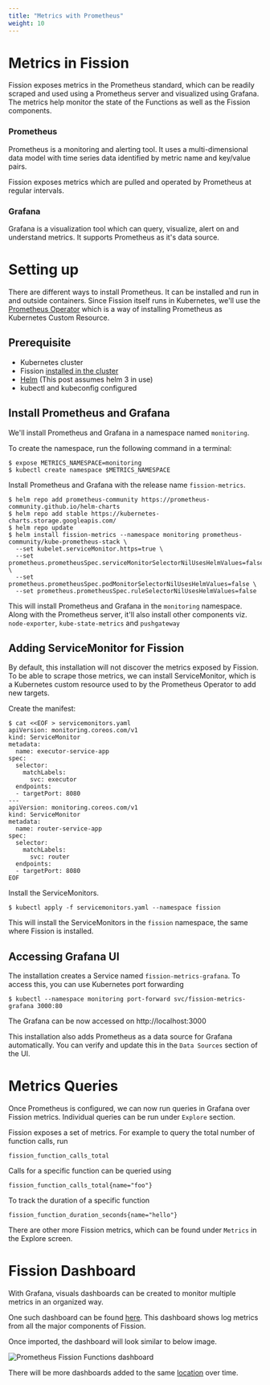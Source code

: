 ```yaml
---
title: "Metrics with Prometheus"
weight: 10
---
```



# Metrics in Fission

Fission exposes metrics in the Prometheus standard, which can be readily scraped and used using a Prometheus server and visualized using Grafana. The metrics help monitor the state of the Functions as well as the Fission components.


### Prometheus

Prometheus is a monitoring and alerting tool. It uses a multi-dimensional data model with time series data identified by metric name and key/value pairs. 

Fission exposes metrics which are pulled and operated by Prometheus at regular intervals.

### Grafana

Grafana is a visualization tool which can query, visualize, alert on and understand metrics. It supports Prometheus as it's data source.


# Setting up

There are different ways to install Prometheus. It can be installed and run in and outside containers. Since Fission itself runs in Kubernetes, we'll use the [Prometheus Operator](https://github.com/prometheus-operator/prometheus-operator) which is a way of installing Prometheus as Kubernetes Custom Resource.

## Prerequisite

- Kubernetes cluster
- Fission [installed in the cluster](https://docs.fission.io/docs/installation/)
- [Helm](https://helm.sh/) (This post assumes helm 3 in use)
- kubectl and kubeconfig configured


## Install Prometheus and Grafana

We'll install Prometheus and Grafana in a namespace named `monitoring`.

To create the namespace, run the following command in a terminal:

```
$ expose METRICS_NAMESPACE=monitoring
$ kubectl create namespace $METRICS_NAMESPACE
```

Install Prometheus and Grafana with the release name `fission-metrics`.

```
$ helm repo add prometheus-community https://prometheus-community.github.io/helm-charts
$ helm repo add stable https://kubernetes-charts.storage.googleapis.com/
$ helm repo update
$ helm install fission-metrics --namespace monitoring prometheus-community/kube-prometheus-stack \
  --set kubelet.serviceMonitor.https=true \
  --set prometheus.prometheusSpec.serviceMonitorSelectorNilUsesHelmValues=false \
  --set prometheus.prometheusSpec.podMonitorSelectorNilUsesHelmValues=false \
  --set prometheus.prometheusSpec.ruleSelectorNilUsesHelmValues=false
```

This will install Prometheus and Grafana in the `monitoring` namespace. Along with the Prometheus server, it'll also install other components viz. `node-exporter`, `kube-state-metrics` and `pushgateway`


## Adding ServiceMonitor for Fission

By default, this installation will not discover the metrics exposed by Fission. To be able to scrape those metrics, we can install ServiceMonitor, which is a Kubernetes  custom resource used to by the Prometheus Operator to add new targets.

Create the manifest:

```
$ cat <<EOF > servicemonitors.yaml
apiVersion: monitoring.coreos.com/v1
kind: ServiceMonitor
metadata:
  name: executor-service-app
spec:
  selector:
    matchLabels:
      svc: executor
  endpoints:
  - targetPort: 8080
---
apiVersion: monitoring.coreos.com/v1
kind: ServiceMonitor
metadata:
  name: router-service-app
spec:
  selector:
    matchLabels:
      svc: router
  endpoints:
  - targetPort: 8080
EOF
```

Install the ServiceMonitors.

```
$ kubectl apply -f servicemonitors.yaml --namespace fission
```

This will install the ServiceMonitors in the `fission` namespace, the same where Fission is installed.

## Accessing Grafana UI

The installation creates a Service named `fission-metrics-grafana`. To access this, you can use Kubernetes port forwarding

```
$ kubectl --namespace monitoring port-forward svc/fission-metrics-grafana 3000:80
```

The Grafana can be now accessed on http://localhost:3000
  
This installation also adds Prometheus as a data source for Grafana automatically.
You can verify and update this in the `Data Sources` section of the UI.

# Metrics Queries

Once Prometheus is configured, we can now run queries in Grafana over Fission metrics. Individual queries can be run under `Explore` section.

Fission exposes a set of metrics. For example to query the total number of function calls, run

```
fission_function_calls_total
```

Calls for a specific function can be queried using
```
fission_function_calls_total{name="foo"}
```

To track the duration of a specific function
```
fission_function_duration_seconds{name="hello"}
```

There are other more Fission metrics, which can be found under `Metrics` in the Explore screen.

# Fission Dashboard

With Grafana, visuals dashboards can be created to monitor multiple metrics in an organized way.

One such dashboard can be found [here](https://github.com/fission/examples/blob/master/dashboards/prometheus-fission-functions.json). This dashboard shows log metrics from all the major components of Fission.

Once imported, the dashboard will look similar to below image.

![Prometheus Fission Functions dashboard](../assets/prometheus-grafana.png)


There will be more dashboards added to the same [location](https://github.com/fission/examples/blob/master/dashboards) over time.
